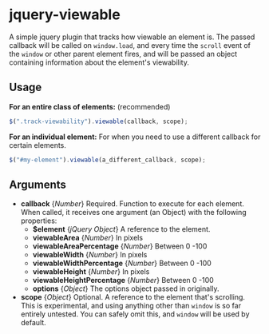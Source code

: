 # jquery-viewable
A simple jquery plugin that tracks how viewable an element is. The passed callback will be called on `window.load`, and every time the `scroll` event of the `window` or other parent element fires, and will be passed an object containing information about the element's viewability.

## Usage
**For an entire class of elements:** (recommended)
```javascript
$(".track-viewability").viewable(callback, scope);
```
**For an individual element:** For when you need to use a different callback for certain elements.
```javascript
$("#my-element").viewable(a_different_callback, scope);
```

## Arguments
- **callback** {*Number*} Required. Function to execute for each element. When called, it receives one argument (an Object) with the following properties:
  - **$element** {*jQuery Object*} A reference to the element.
  - **viewableArea** {*Number*} In pixels
  - **viewableAreaPercentage** {*Number*} Between 0  -100
  - **viewableWidth** {*Number*} In pixels
  - **viewableWidthPercentage** {*Number*} Between 0  -100
  - **viewableHeight** {*Number*} In pixels
  - **viewableHeightPercentage** {*Number*} Between 0  -100
  - **options** {*Object*} The options object passed in originally.
- **scope** {*Object*} Optional. A reference to the element that's scrolling. This is experimental, and using anything other than `window` is so far entirely untested. You can safely omit this, and `window` will be used by default.
